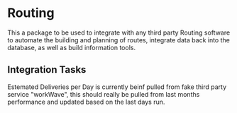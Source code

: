 # Routing 
This a package to be used to integrate with any third party Routing software to automate the building and planning of routes, integrate data back into the database, as well as build information tools.

## Integration Tasks
Estemated Deliveries per Day is currently beinf pulled from fake third party service "workWave", this should really be pulled from last months performance and updated based on the last days run.